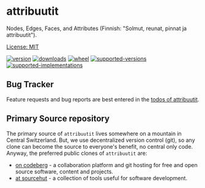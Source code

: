 # attribuutit

Nodes, Edges, Faces, and Attributes (Finnish: "Solmut, reunat, pinnat ja attribuutit").

[License: MIT](https://git.sr.ht/~sthagen/attribuutit/tree/default/item/LICENSE)

[![version](https://img.shields.io/pypi/v/attribuutit.svg?style=flat)](https://pypi.python.org/pypi/attribuutit/)
[![downloads](https://pepy.tech/badge/attribuutit/month)](https://pepy.tech/project/attribuutit)
[![wheel](https://img.shields.io/pypi/wheel/attribuutit.svg?style=flat)](https://pypi.python.org/pypi/attribuutit/)
[![supported-versions](https://img.shields.io/pypi/pyversions/attribuutit.svg?style=flat)](https://pypi.python.org/pypi/attribuutit/)
[![supported-implementations](https://img.shields.io/pypi/implementation/attribuutit.svg?style=flat)](https://pypi.python.org/pypi/attribuutit/)

## Bug Tracker

Feature requests and bug reports are best entered in the [todos of attribuutit](https://todo.sr.ht/~sthagen/attribuutit).

## Primary Source repository

The primary source of `attribuutit` lives somewhere on a mountain in Central Switzerland.
But, we use decentralized version control (git), so any clone can become the source to everyone's benefit, no central only code.
Anyway, the preferred public clones of `attribuutit` are:

* [on codeberg](https://codeberg.org/sthagen/attribuutit) - a collaboration platform and git hosting for free and open source software, content and projects.
* [at sourcehut](https://git.sr.ht/~sthagen/attribuutit) - a collection of tools useful for software development.
